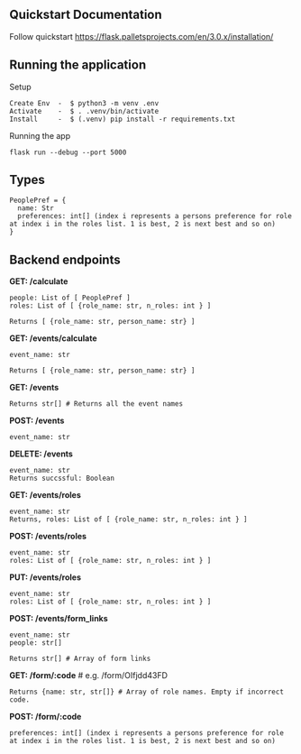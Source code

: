 
## Quickstart Documentation
Follow quickstart
https://flask.palletsprojects.com/en/3.0.x/installation/

## Running the application

Setup
``` For mac/linux/wsl
Create Env  -  $ python3 -m venv .env
Activate    -  $ . .venv/bin/activate
Install     -  $ (.venv) pip install -r requirements.txt
```

Running the app
```
flask run --debug --port 5000
```

## Types
```
PeoplePref = {
  name: Str
  preferences: int[] (index i represents a persons preference for role at index i in the roles list. 1 is best, 2 is next best and so on)
}

```


## Backend endpoints

**GET: /calculate**
```
people: List of [ PeoplePref ]
roles: List of [ {role_name: str, n_roles: int } ]

Returns [ {role_name: str, person_name: str} ]
```

**GET: /events/calculate**
```
event_name: str

Returns [ {role_name: str, person_name: str} ]
```
**GET: /events**
```
Returns str[] # Returns all the event names
```

**POST: /events**
```
event_name: str
```
**DELETE: /events**
```
event_name: str
Returns succssful: Boolean
```

**GET: /events/roles**
```
event_name: str
Returns, roles: List of [ {role_name: str, n_roles: int } ]
```
**POST: /events/roles**
```
event_name: str
roles: List of [ {role_name: str, n_roles: int } ]
```
**PUT: /events/roles**
```
event_name: str
roles: List of [ {role_name: str, n_roles: int } ]
```

**POST: /events/form_links**
```
event_name: str
people: str[]

Returns str[] # Array of form links
```
**GET: /form/:code** # e.g. /form/OIfjdd43FD
```
Returns {name: str, str[]} # Array of role names. Empty if incorrect code.
```
**POST: /form/:code**
```
preferences: int[] (index i represents a persons preference for role at index i in the roles list. 1 is best, 2 is next best and so on)
```
